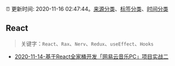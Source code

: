 :alarm_clock: 更新时间: 2020-11-16 02:47:44。[来源分类](../README.md)、[标签分类](../TAGS.md)、[时间分类](../TIMELINE.md)

## React


> 关键字：`React`、`Rax`、`Nerv`、`Redux`、`useEffect`、`Hooks`



- [2020-11-14-基于React全家桶开发「网易云音乐PC」项目实战二](https://juejin.im/post/6894914653479960583) 